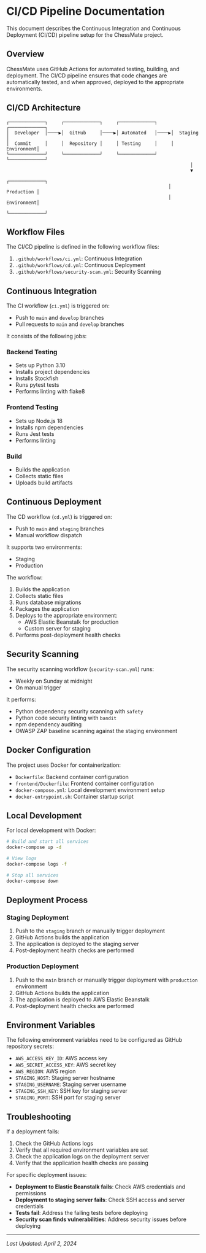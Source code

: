 # CI/CD Pipeline Documentation

This document describes the Continuous Integration and Continuous Deployment (CI/CD) pipeline setup for the ChessMate project.

## Overview

ChessMate uses GitHub Actions for automated testing, building, and deployment. The CI/CD pipeline ensures that code changes are automatically tested, and when approved, deployed to the appropriate environments.

## CI/CD Architecture

```
┌─────────────┐     ┌─────────────┐     ┌─────────────┐     ┌─────────────┐
│  Developer  │────▶│  GitHub     │────▶│ Automated   │────▶│  Staging    │
│  Commit     │     │  Repository │     │ Testing     │     │  Environment│
└─────────────┘     └─────────────┘     └─────────────┘     └─────────────┘
                                                                   │
                                                                   ▼
                                                           ┌─────────────┐
                                                           │  Production │
                                                           │  Environment│
                                                           └─────────────┘
```

## Workflow Files

The CI/CD pipeline is defined in the following workflow files:

1. `.github/workflows/ci.yml`: Continuous Integration
2. `.github/workflows/cd.yml`: Continuous Deployment
3. `.github/workflows/security-scan.yml`: Security Scanning

## Continuous Integration

The CI workflow (`ci.yml`) is triggered on:
- Push to `main` and `develop` branches
- Pull requests to `main` and `develop` branches

It consists of the following jobs:

### Backend Testing

- Sets up Python 3.10
- Installs project dependencies
- Installs Stockfish
- Runs pytest tests
- Performs linting with flake8

### Frontend Testing

- Sets up Node.js 18
- Installs npm dependencies
- Runs Jest tests
- Performs linting

### Build

- Builds the application
- Collects static files
- Uploads build artifacts

## Continuous Deployment

The CD workflow (`cd.yml`) is triggered on:
- Push to `main` and `staging` branches
- Manual workflow dispatch

It supports two environments:
- Staging
- Production

The workflow:
1. Builds the application
2. Collects static files
3. Runs database migrations
4. Packages the application
5. Deploys to the appropriate environment:
   - AWS Elastic Beanstalk for production
   - Custom server for staging
6. Performs post-deployment health checks

## Security Scanning

The security scanning workflow (`security-scan.yml`) runs:
- Weekly on Sunday at midnight
- On manual trigger

It performs:
- Python dependency security scanning with `safety`
- Python code security linting with `bandit`
- npm dependency auditing
- OWASP ZAP baseline scanning against the staging environment

## Docker Configuration

The project uses Docker for containerization:

- `Dockerfile`: Backend container configuration
- `frontend/Dockerfile`: Frontend container configuration
- `docker-compose.yml`: Local development environment setup
- `docker-entrypoint.sh`: Container startup script

## Local Development

For local development with Docker:

```bash
# Build and start all services
docker-compose up -d

# View logs
docker-compose logs -f

# Stop all services
docker-compose down
```

## Deployment Process

### Staging Deployment

1. Push to the `staging` branch or manually trigger deployment
2. GitHub Actions builds the application
3. The application is deployed to the staging server
4. Post-deployment health checks are performed

### Production Deployment

1. Push to the `main` branch or manually trigger deployment with `production` environment
2. GitHub Actions builds the application
3. The application is deployed to AWS Elastic Beanstalk
4. Post-deployment health checks are performed

## Environment Variables

The following environment variables need to be configured as GitHub repository secrets:

- `AWS_ACCESS_KEY_ID`: AWS access key
- `AWS_SECRET_ACCESS_KEY`: AWS secret key
- `AWS_REGION`: AWS region
- `STAGING_HOST`: Staging server hostname
- `STAGING_USERNAME`: Staging server username
- `STAGING_SSH_KEY`: SSH key for staging server
- `STAGING_PORT`: SSH port for staging server

## Troubleshooting

If a deployment fails:

1. Check the GitHub Actions logs
2. Verify that all required environment variables are set
3. Check the application logs on the deployment server
4. Verify that the application health checks are passing

For specific deployment issues:

- **Deployment to Elastic Beanstalk fails**: Check AWS credentials and permissions
- **Deployment to staging server fails**: Check SSH access and server credentials
- **Tests fail**: Address the failing tests before deploying
- **Security scan finds vulnerabilities**: Address security issues before deploying

---

*Last Updated: April 2, 2024* 